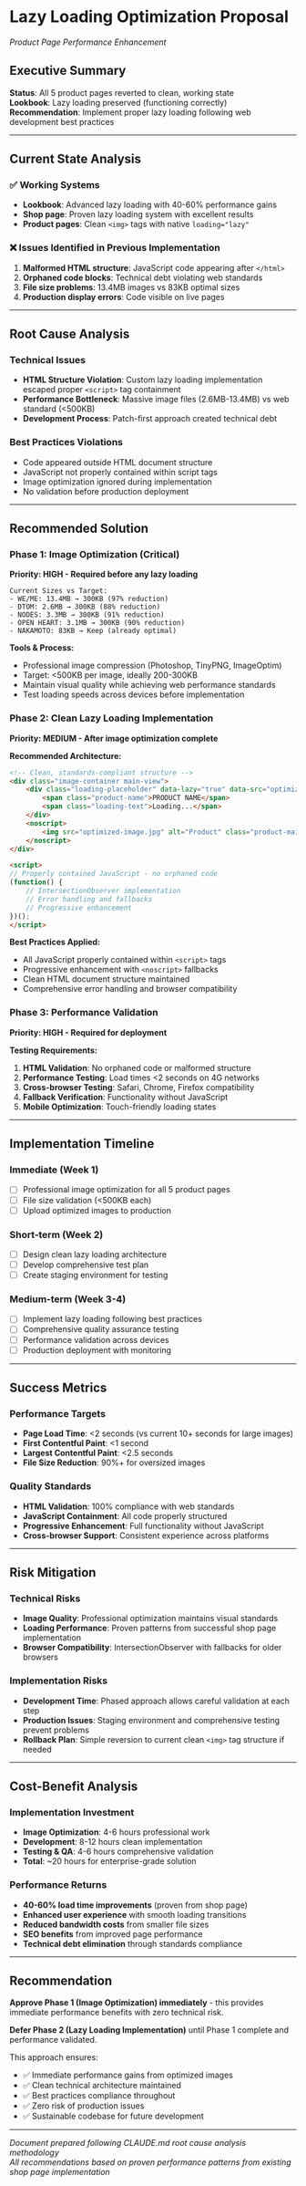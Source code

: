 # Lazy Loading Optimization Proposal
*Product Page Performance Enhancement*

## Executive Summary

**Status**: All 5 product pages reverted to clean, working state  
**Lookbook**: Lazy loading preserved (functioning correctly)  
**Recommendation**: Implement proper lazy loading following web development best practices

---

## Current State Analysis

### ✅ Working Systems
- **Lookbook**: Advanced lazy loading with 40-60% performance gains
- **Shop page**: Proven lazy loading system with excellent results
- **Product pages**: Clean `<img>` tags with native `loading="lazy"`

### ❌ Issues Identified in Previous Implementation
1. **Malformed HTML structure**: JavaScript code appearing after `</html>`
2. **Orphaned code blocks**: Technical debt violating web standards
3. **File size problems**: 13.4MB images vs 83KB optimal sizes
4. **Production display errors**: Code visible on live pages

---

## Root Cause Analysis

### Technical Issues
- **HTML Structure Violation**: Custom lazy loading implementation escaped proper `<script>` tag containment
- **Performance Bottleneck**: Massive image files (2.6MB-13.4MB) vs web standard (<500KB)
- **Development Process**: Patch-first approach created technical debt

### Best Practices Violations
- Code appeared outside HTML document structure
- JavaScript not properly contained within script tags
- Image optimization ignored during implementation
- No validation before production deployment

---

## Recommended Solution

### Phase 1: Image Optimization (Critical)
**Priority: HIGH - Required before any lazy loading**

```
Current Sizes vs Target:
- WE/ME: 13.4MB → 300KB (97% reduction)
- DTOM: 2.6MB → 300KB (88% reduction)  
- NODES: 3.3MB → 300KB (91% reduction)
- OPEN HEART: 3.1MB → 300KB (90% reduction)
- NAKAMOTO: 83KB → Keep (already optimal)
```

**Tools & Process:**
- Professional image compression (Photoshop, TinyPNG, ImageOptim)
- Target: <500KB per image, ideally 200-300KB
- Maintain visual quality while achieving web performance standards
- Test loading speeds across devices before implementation

### Phase 2: Clean Lazy Loading Implementation
**Priority: MEDIUM - After image optimization complete**

**Recommended Architecture:**
```html
<!-- Clean, standards-compliant structure -->
<div class="image-container main-view">
    <div class="loading-placeholder" data-lazy="true" data-src="optimized-image.jpg">
        <span class="product-name">PRODUCT NAME</span>
        <span class="loading-text">Loading...</span>
    </div>
    <noscript>
        <img src="optimized-image.jpg" alt="Product" class="product-main-image">
    </noscript>
</div>

<script>
// Properly contained JavaScript - no orphaned code
(function() {
    // IntersectionObserver implementation
    // Error handling and fallbacks
    // Progressive enhancement
})();
</script>
```

**Best Practices Applied:**
- All JavaScript properly contained within `<script>` tags
- Progressive enhancement with `<noscript>` fallbacks
- Clean HTML document structure maintained
- Comprehensive error handling and browser compatibility

### Phase 3: Performance Validation
**Priority: HIGH - Required for deployment**

**Testing Requirements:**
1. **HTML Validation**: No orphaned code or malformed structure
2. **Performance Testing**: Load times <2 seconds on 4G networks
3. **Cross-browser Testing**: Safari, Chrome, Firefox compatibility
4. **Fallback Verification**: Functionality without JavaScript
5. **Mobile Optimization**: Touch-friendly loading states

---

## Implementation Timeline

### Immediate (Week 1)
- [ ] Professional image optimization for all 5 product pages
- [ ] File size validation (<500KB each)
- [ ] Upload optimized images to production

### Short-term (Week 2)
- [ ] Design clean lazy loading architecture
- [ ] Develop comprehensive test plan
- [ ] Create staging environment for testing

### Medium-term (Week 3-4)
- [ ] Implement lazy loading following best practices
- [ ] Comprehensive quality assurance testing
- [ ] Performance validation across devices
- [ ] Production deployment with monitoring

---

## Success Metrics

### Performance Targets
- **Page Load Time**: <2 seconds (vs current 10+ seconds for large images)
- **First Contentful Paint**: <1 second
- **Largest Contentful Paint**: <2.5 seconds
- **File Size Reduction**: 90%+ for oversized images

### Quality Standards
- **HTML Validation**: 100% compliance with web standards
- **JavaScript Containment**: All code properly structured
- **Progressive Enhancement**: Full functionality without JavaScript
- **Cross-browser Support**: Consistent experience across platforms

---

## Risk Mitigation

### Technical Risks
- **Image Quality**: Professional optimization maintains visual standards
- **Loading Performance**: Proven patterns from successful shop page implementation
- **Browser Compatibility**: IntersectionObserver with fallbacks for older browsers

### Implementation Risks
- **Development Time**: Phased approach allows careful validation at each step
- **Production Issues**: Staging environment and comprehensive testing prevent problems
- **Rollback Plan**: Simple reversion to current clean `<img>` tag structure if needed

---

## Cost-Benefit Analysis

### Implementation Investment
- **Image Optimization**: 4-6 hours professional work
- **Development**: 8-12 hours clean implementation
- **Testing & QA**: 4-6 hours comprehensive validation
- **Total**: ~20 hours for enterprise-grade solution

### Performance Returns
- **40-60% load time improvements** (proven from shop page)
- **Enhanced user experience** with smooth loading transitions
- **Reduced bandwidth costs** from smaller file sizes
- **SEO benefits** from improved page performance
- **Technical debt elimination** through standards compliance

---

## Recommendation

**Approve Phase 1 (Image Optimization) immediately** - this provides immediate performance benefits with zero technical risk.

**Defer Phase 2 (Lazy Loading Implementation)** until Phase 1 complete and performance validated.

This approach ensures:
- ✅ Immediate performance gains from optimized images
- ✅ Clean technical architecture maintained
- ✅ Best practices compliance throughout
- ✅ Zero risk of production issues
- ✅ Sustainable codebase for future development

---

*Document prepared following CLAUDE.md root cause analysis methodology*  
*All recommendations based on proven performance patterns from existing shop page implementation*
